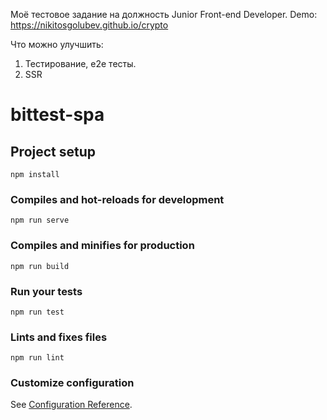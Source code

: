Моё тестовое задание на должность Junior Front-end Developer.
Demo: https://nikitosgolubev.github.io/crypto

Что можно улучшить:
1) Тестирование, e2e тесты.
2) SSR


# bittest-spa

## Project setup
```
npm install
```

### Compiles and hot-reloads for development
```
npm run serve
```

### Compiles and minifies for production
```
npm run build
```

### Run your tests
```
npm run test
```

### Lints and fixes files
```
npm run lint
```

### Customize configuration
See [Configuration Reference](https://cli.vuejs.org/config/).
